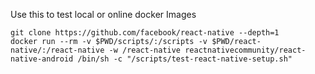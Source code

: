 
Use this to test local or online docker Images
```
git clone https://github.com/facebook/react-native --depth=1
docker run --rm -v $PWD/scripts/:/scripts -v $PWD/react-native/:/react-native -w /react-native reactnativecommunity/react-native-android /bin/sh -c "/scripts/test-react-native-setup.sh"
```